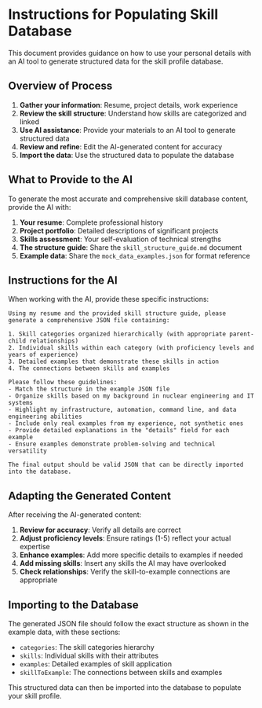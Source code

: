 # Instructions for Populating Skill Database

This document provides guidance on how to use your personal details with an AI tool to generate structured data for the skill profile database.

## Overview of Process

1. **Gather your information**: Resume, project details, work experience
2. **Review the skill structure**: Understand how skills are categorized and linked
3. **Use AI assistance**: Provide your materials to an AI tool to generate structured data
4. **Review and refine**: Edit the AI-generated content for accuracy
5. **Import the data**: Use the structured data to populate the database

## What to Provide to the AI

To generate the most accurate and comprehensive skill database content, provide the AI with:

1. **Your resume**: Complete professional history
2. **Project portfolio**: Detailed descriptions of significant projects
3. **Skills assessment**: Your self-evaluation of technical strengths
4. **The structure guide**: Share the `skill_structure_guide.md` document
5. **Example data**: Share the `mock_data_examples.json` for format reference

## Instructions for the AI

When working with the AI, provide these specific instructions:

```
Using my resume and the provided skill structure guide, please generate a comprehensive JSON file containing:

1. Skill categories organized hierarchically (with appropriate parent-child relationships)
2. Individual skills within each category (with proficiency levels and years of experience)
3. Detailed examples that demonstrate these skills in action
4. The connections between skills and examples

Please follow these guidelines:
- Match the structure in the example JSON file
- Organize skills based on my background in nuclear engineering and IT systems
- Highlight my infrastructure, automation, command line, and data engineering abilities
- Include only real examples from my experience, not synthetic ones
- Provide detailed explanations in the "details" field for each example
- Ensure examples demonstrate problem-solving and technical versatility

The final output should be valid JSON that can be directly imported into the database.
```

## Adapting the Generated Content

After receiving the AI-generated content:

1. **Review for accuracy**: Verify all details are correct
2. **Adjust proficiency levels**: Ensure ratings (1-5) reflect your actual expertise
3. **Enhance examples**: Add more specific details to examples if needed
4. **Add missing skills**: Insert any skills the AI may have overlooked
5. **Check relationships**: Verify the skill-to-example connections are appropriate

## Importing to the Database

The generated JSON file should follow the exact structure as shown in the example data, with these sections:

- `categories`: The skill categories hierarchy
- `skills`: Individual skills with their attributes
- `examples`: Detailed examples of skill application
- `skillToExample`: The connections between skills and examples

This structured data can then be imported into the database to populate your skill profile.